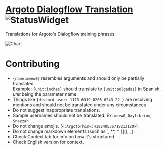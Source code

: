 # [Argoto Dialogflow Translation](https://weblate.snazzah-is.cool/projects/argoto/dialogflow/) ![StatusWidget](http://weblate.snazzah-is.cool/widgets/argoto/-/svg-badge.svg)  
Translations for Argoto's Dialogflow training phrases

![Chart](http://weblate.snazzah-is.cool/widgets/argoto/-/multi-auto.svg)

# Contributing

- `{name:meew0}` resembles arguments and should only be partially translated.  
  Example: `{unit:inches}` should translate to `{unit:pulgadas}` in Spanish, *unit* being the parameter name.
- Things like `{discord-user: 1173 6319 8205 6243 22 }` are resolving mentions and should not be translated under any circumstances
- Do not suggest inappropriate translations.
- Sample usernames should not be translated. Ex. `meew0`, `Oxylibrium`, `Snazzah`
- Do not change emojis. (`<:ArgotoThink:418240536718213120>`)
- Do not change markdown elements (such as `, \**, \*, \[\](), \_). 
- Check Context tab for info on how it's structured.
- Check English version for context.
